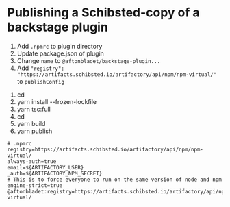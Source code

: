 # Publishing a Schibsted-copy of a backstage plugin

1. Add `.npmrc` to plugin directory
1. Update package.json of plugin
1. Change `name` to `@aftonbladet/backstage-plugin...`
1. Add `"registry": "https://artifacts.schibsted.io/artifactory/api/npm/npm-virtual/"` to `publishConfig`

1) cd <backstage dir>
1) yarn install --frozen-lockfile
1) yarn tsc:full
1) cd <plugin dir>
1) yarn build
1) yarn publish

```
# .npmrc
registry=https://artifacts.schibsted.io/artifactory/api/npm/npm-virtual/
always-auth=true
email=${ARTIFACTORY_USER}
_auth=${ARTIFACTORY_NPM_SECRET}
# This is to force everyone to run on the same version of node and npm
engine-strict=true
@aftonbladet:registry=https://artifacts.schibsted.io/artifactory/api/npm/npm-virtual/
```
